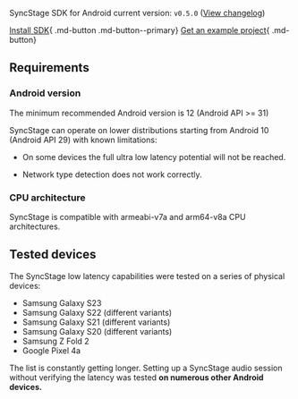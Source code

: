 SyncStage SDK for Android current version: `v0.5.0` ([View changelog](changelog.md))

[Install SDK](quickstart.md){ .md-button .md-button--primary} [Get an example project](quickstart.md){ .md-button}


## Requirements 
### Android version
The minimum recommended Android version is 12 (Android API >= 31)

SyncStage can operate on lower distributions starting from Android 10 (Android API 29) with known limitations:

* On some devices the full ultra low latency potential will not be reached.

* Network type detection does not work correctly.

### CPU architecture
SyncStage is compatible with armeabi-v7a and arm64-v8a CPU architectures.


## Tested devices
The SyncStage low latency capabilities were tested on a series of physical devices:

* Samsung Galaxy S23
* Samsung Galaxy S22 (different variants)
* Samsung Galaxy S21 (different variants)
* Samsung Galaxy S20 (different variants)
* Samsung Z Fold 2
* Google Pixel 4a

The list is constantly getting longer. Setting up a SyncStage audio session without verifying the latency was tested **on numerous other Android devices.**




